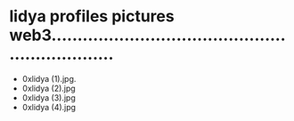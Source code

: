# lidya profiles pictures web3.................................................................
- 0xlidya (1).jpg.
- 0xlidya (2).jpg
- 0xlidya (3).jpg
- 0xlidya (4).jpg
